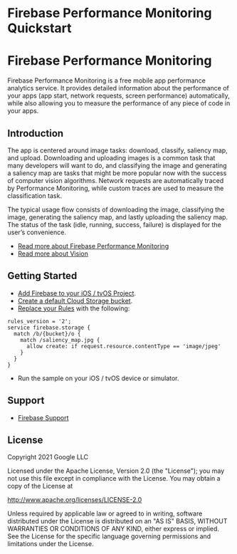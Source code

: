 Firebase Performance Monitoring Quickstart
=============================

# Firebase Performance Monitoring

Firebase Performance Monitoring is a free mobile app performance analytics service. It
provides detailed information about the performance of your apps (app start, network requests, screen performance) automatically,
while also allowing you to measure the performance of any piece of code in your apps.

Introduction
------------
The app is centered around image tasks: download, classify, saliency map, and upload. Downloading
and uploading images is a common task that many developers will want to do, and classifying the
image and generating a saliency map are tasks that might be more popular now with the success of
computer vision algorithms. Network requests are automatically traced by Performance Monitoring,
while custom traces are used to measure the classification task.

The typical usage flow consists of downloading the image, classifying the image, generating the
saliency map, and lastly uploading the saliency map. The status of the task (idle, running, success,
failure) is displayed for the user’s convenience.

- [Read more about Firebase Performance Monitoring](https://firebase.google.com/docs/perf-mon/)
- [Read more about Vision](https://developer.apple.com/documentation/vision)

Getting Started
---------------

- [Add Firebase to your iOS / tvOS Project](https://firebase.google.com/docs/ios/setup).
- [Create a default Cloud Storage bucket](https://firebase.google.com/docs/storage/ios/start#create-default-bucket).
- [Replace your Rules](https://firebase.google.com/docs/storage/security/get-started#access_your_rules) with the following:
```
rules_version = '2';
service firebase.storage {
  match /b/{bucket}/o {
    match /saliency_map.jpg {
      allow create: if request.resource.contentType == 'image/jpeg'
    }
  }
}
```
- Run the sample on your iOS / tvOS device or simulator.


Support
-------

- [Firebase Support](https://firebase.google.com/support/)

License
-------

Copyright 2021 Google LLC

Licensed under the Apache License, Version 2.0 (the "License");
you may not use this file except in compliance with the License.
You may obtain a copy of the License at

http://www.apache.org/licenses/LICENSE-2.0

Unless required by applicable law or agreed to in writing, software
distributed under the License is distributed on an "AS IS" BASIS,
WITHOUT WARRANTIES OR CONDITIONS OF ANY KIND, either express or implied.
See the License for the specific language governing permissions and
limitations under the License.
